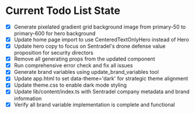 <!-- DO NOT EDIT - Managed by todo_list tool -->
<!-- Updated: 2025-09-24T05:11:20.285Z -->

# Current Todo List State

- [x] Generate pixelated gradient grid background image from primary-50 to primary-600 for hero background
- [x] Update home page import to use CenteredTextOnlyHero instead of Hero
- [x] Update hero copy to focus on Sentradel's drone defense value proposition for security directors
- [x] Remove all generating props from the updated component
- [x] Run comprehensive error check and fix all issues
- [x] Generate brand variables using update_brand_variables tool
- [x] Update app.html to set data-theme='dark' for strategic theme alignment
- [x] Update theme.css to enable dark mode styling
- [x] Update lib/content/index.ts with Sentradel company metadata and brand information
- [x] Verify all brand variable implementation is complete and functional
